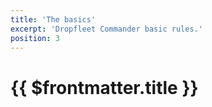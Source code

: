 ```yaml
---
title: 'The basics'
excerpt: 'Dropfleet Commander basic rules.'
position: 3
---
```

# {{ $frontmatter.title }}

<script setup>
  import { data as pages } from '/documents.data'
  const slug = '/en/dfc/the-basics/'
  const filteredPages = pages.filter(page => page?.href.indexOf(slug) > -1
      && page?.href.indexOf('index.html') < 0
      && !page?.href.endsWith('/'))
    .sort((a, b) => a.position - b.position)
</script>

<CategoryCardsContainer :pages="filteredPages" />
